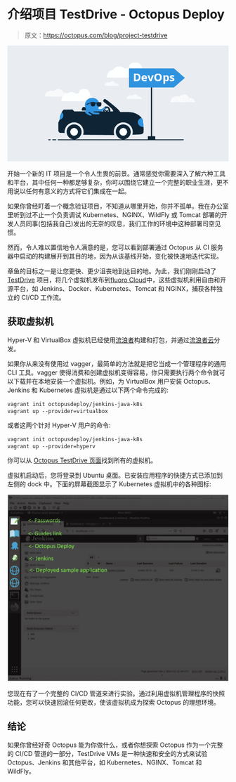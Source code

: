 # 介绍项目 TestDrive - Octopus Deploy

> 原文：<https://octopus.com/blog/project-testdrive>

[![Introducing project TestDrive](img/d1257cc9a5bbdafe8bdcee4100243935.png)](#)

开始一个新的 IT 项目是一个令人生畏的前景。通常感觉你需要深入了解六种工具和平台，其中任何一种都足够复杂，你可以围绕它建立一个完整的职业生涯，更不用说以任何有意义的方式将它们集成在一起。

如果你曾经盯着一个概念验证项目，不知道从哪里开始，你并不孤单。我在办公室里听到过不止一个负责调试 Kubernetes、NGINX、WildFly 或 Tomcat 部署的开发人员同事(包括我自己)发出的无奈的叹息，我们工作的环境中这种部署司空见惯。

然而，令人难以置信地令人满意的是，您可以看到部署通过 Octopus 从 CI 服务器中启动的构建展开到其目的地，因为从该基线开始，变化被快速地迭代实现。

章鱼的目标之一是让您更快、更少沮丧地到达目的地。为此，我们刚刚启动了 [TestDrive](https://octopus.com/testdrive) 项目，将几个虚拟机发布到[fluoro Cloud](https://app.vagrantup.com/octopusdeploy)中，这些虚拟机利用自由和开源平台，如 Jenkins、Docker、Kubernetes、Tomcat 和 NGINX，捕获各种独立的 CI/CD 工作流。

## 获取虚拟机

Hyper-V 和 VirtualBox 虚拟机已经使用[流浪者](https://www.vagrantup.com/)构建和打包，并通过[流浪者云](https://app.vagrantup.com/octopusdeploy)分发。

如果你从来没有使用过 vagger，最简单的方法就是把它当成一个管理程序的通用 CLI 工具。vagger 使得消费和创建虚拟机变得容易，你只需要执行两个命令就可以下载并在本地安装一个虚拟机。例如，为 VirtualBox 用户安装 Octopus、Jenkins 和 Kubernetes 虚拟机是通过以下两个命令完成的:

```
vagrant init octopusdeploy/jenkins-java-k8s
vagrant up --provider=virtualbox 
```

或者这两个针对 Hyper-V 用户的命令:

```
vagrant init octopusdeploy/jenkins-java-k8s
vagrant up --provider=hyperv 
```

你可以从 [Octopus TestDrive 页面](https://octopus.com/testdrive)找到所有的虚拟机。

虚拟机启动后，您将登录到 Ubuntu 桌面。已安装应用程序的快捷方式已添加到左侧的 dock 中。下面的屏幕截图显示了 Kubernetes 虚拟机中的各种图标:

[![](img/901c7f6ed1e156f359d71cd050d574e4.png)](#)

您现在有了一个完整的 CI/CD 管道来进行实验。通过利用虚拟机管理程序的快照功能，您可以快速回滚任何更改，使该虚拟机成为探索 Octopus 的理想环境。

## 结论

如果你曾经好奇 Octopus 能为你做什么，或者你想探索 Octopus 作为一个完整的 CI/CD 管道的一部分，TestDrive VMs 是一种快速和安全的方式来试验 Octopus、Jenkins 和其他平台，如 Kubernetes、NGINX、Tomcat 和 WildFly。